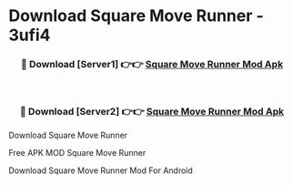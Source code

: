 # Download Square Move Runner - 3ufi4



<div align="center">
<h3>🔴 Download [Server1] 👉👉 <a href="https://momento.my/?title=Square_Move_Runner">Square Move Runner Mod Apk</a></h3><br>

<h3>🔴 Download [Server2] 👉👉 <a href="https://momento.my/?title=Square_Move_Runner">Square Move Runner Mod Apk</a></h3>
</div>



Download Square Move Runner 

Free APK MOD Square Move Runner 

Download Square Move Runner Mod For Android
